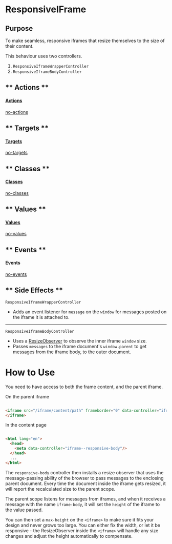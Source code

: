 # ResponsiveIFrame

## Purpose

To make seamless, responsive iframes that resize themselves to the size of their content.

This behaviour uses two controllers.

1. `ResponsiveIframeWrapperController`
1. `ResponsiveIframeBodyController`

<!-- tabs:start -->

## ** Actions **

#### [Actions](https://stimulus.hotwire.dev/reference/actions)

[no-actions](../_partials/no-actions.md ':include')

## ** Targets **

#### [Targets](https://stimulus.hotwire.dev/reference/targets)

[no-targets](../_partials/no-targets.md ':include')

## ** Classes **

#### [Classes](https://stimulus.hotwire.dev/reference/classes)

[no-classes](../_partials/no-classes.md ':include')

## ** Values **

#### [Values](https://stimulus.hotwire.dev/reference/values)

[no-values](../_partials/no-values.md ':include')

## ** Events **

#### Events

[no-events](../_partials/no-events.md ':include')

## ** Side Effects **

`ResponsiveIframeWrapperController`

- Adds an event listener for `message` on the `window` for messages posted on the iframe it is attached to.

---

`ResponsiveIframeBodyController`

- Uses a [ResizeObserver](https://developer.mozilla.org/en-US/docs/Web/API/ResizeObserver) to observe the inner iframe `window` size.
- Passes `messages` to the iframe document's `window.parent` to get messages from the iframe body, to the outer document.

<!-- tabs:end -->

# How to Use

You need to have access to both the frame content, and the parent iframe.

On the parent iframe

```html

<iframe src="/iframe/content/path" frameborder="0" data-controller="iframe--responsive-wrapper">
</iframe>

```

In the content page

```html

<html lang="en">
  <head>
    <meta data-controller="iframe--responsive-body"/>
  </head>
  ...
</html>

```

The `responsive-body` controller then installs a resize observer that uses the message-passing ability of the browser to pass messages to the enclosing parent document. Every time the document inside the iframe gets resized, it will report the recalculated size to the parent scope.

The parent scope listens for messages from iframes, and when it receives a message with the name
`iframe-body`, it will set the `height` of the iframe to the value passed.

You can then set a `max-height` on the `<iframe>` to make sure it fits your design and never grows too large. 
You can either fix the width, or let it be responsive - the ResizeObserver inside the `<iframe>` will handle any size changes and adjust the height automatically to compensate. 

